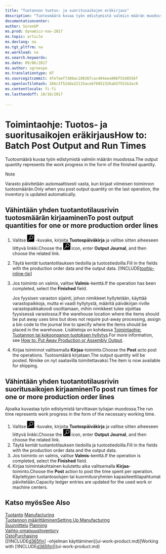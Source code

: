 ```yaml
---
title: "Tuotannon tuotos- ja suoritusaikojen eräkirjaus"
description: "Tuotosmäärä kuvaa työn edistymistä valmiin määrän muodossa."
documentationcenter: 
author: SorenGP
ms.prod: dynamics-nav-2017
ms.topic: article
ms.devlang: na
ms.tgt_pltfrm: na
ms.workload: na
ms.search.keywords: 
ms.date: 09/06/2017
ms.author: sgroespe
ms.translationtype: HT
ms.sourcegitcommit: 4fefaef7380ac10836fcac404eea006f55d8556f
ms.openlocfilehash: 266c3f52dda22133acebf6052326ab57551b2ec0
ms.contentlocale: fi-fi
ms.lasthandoff: 10/16/2017

---
```

# <a name="how-to-batch-post-output-and-run-times"></a><span data-ttu-id="26b98-103">Toimintaohje: Tuotos- ja suoritusaikojen eräkirjaus</span><span class="sxs-lookup"><span data-stu-id="26b98-103">How to: Batch Post Output and Run Times</span></span>
<span data-ttu-id="26b98-104">Tuotosmäärä kuvaa työn edistymistä valmiin määrän muodossa.</span><span class="sxs-lookup"><span data-stu-id="26b98-104">The output quantity represents the work progress in the form of the finished quantity.</span></span>  

> [!NOTE]
> <span data-ttu-id="26b98-105">Varasto päivitetään automaattisesti vasta, kun kirjaat viimeisen toiminnon tuotosmäärän.</span><span class="sxs-lookup"><span data-stu-id="26b98-105">Only when you post output quantity on the last operation, the inventory is updated automatically.</span></span>  

## <a name="to-post-output-quantities-for-one-or-more-production-order-lines"></a><span data-ttu-id="26b98-106">Vähintään yhden tuotantotilausrivin tuotosmäärän kirjaaminen</span><span class="sxs-lookup"><span data-stu-id="26b98-106">To post output quantities for one or more production order lines</span></span>
1. <span data-ttu-id="26b98-107">Valitse ![Etsi sivu tai raportti](media/ui-search/search_small.png "Etsi sivu tai raportti -kuvake") -kuvake, kirjoita **Tuotospäiväkirja** ja valitse sitten aiheeseen liittyvä linkki.</span><span class="sxs-lookup"><span data-stu-id="26b98-107">Choose the ![Search for Page or Report](media/ui-search/search_small.png "Search for Page or Report icon") icon, enter **Output Journal**, and then choose the related link.</span></span>  
2. <span data-ttu-id="26b98-108">Täytä kentät tuotantotilauksen tiedoilla ja tuotostiedoilla.</span><span class="sxs-lookup"><span data-stu-id="26b98-108">Fill in the fields with the production order data and the output data.</span></span> [!INCLUDE[tooltip-inline-tip](includes/tooltip-inline-tip_md.md)]
3. <span data-ttu-id="26b98-109">Jos toiminto on valmis, valitse **Valmis**-kenttä.</span><span class="sxs-lookup"><span data-stu-id="26b98-109">If the operation has been completed, select the **Finished** field.</span></span>  

    <span data-ttu-id="26b98-110">Jos fyysisen varaston sijainti, johon nimikkeet hyllytetään, käyttää varastopaikkoja, mutta ei vaadi hyllytystä,  määritä päiväkirjan riville varastopaikkakoodi osoittamaan, mihin nimikkeet tulee sijoittaa fyysisessä varastossa.</span><span class="sxs-lookup"><span data-stu-id="26b98-110">If the warehouse location where the items should be put away uses bins but does not require put-away processing,  assign a bin code to the journal line to specify where the items should be placed in the warehouse.</span></span> <span data-ttu-id="26b98-111">Lisätietoja on kohdassa [Toimintaohje: Tuotannon tai kokoonpanon tuotoksen hyllytys](warehouse-how-to-put-away-production-output.md).</span><span class="sxs-lookup"><span data-stu-id="26b98-111">For more information, see [How to: Put Away Production or Assembly Output](warehouse-how-to-put-away-production-output.md).</span></span>  

4. <span data-ttu-id="26b98-112">Kirjaa toiminnot valitsemalla **Kirjaa**-toiminto.</span><span class="sxs-lookup"><span data-stu-id="26b98-112">Choose the **Post** acto post the operations.</span></span> <span data-ttu-id="26b98-113">Tuotosmäärä kirjataan.</span><span class="sxs-lookup"><span data-stu-id="26b98-113">The output quantity will be posted.</span></span> <span data-ttu-id="26b98-114">Nimike on nyt saatavilla toimitettavaksi.</span><span class="sxs-lookup"><span data-stu-id="26b98-114">The item is now available for shipping.</span></span>  

## <a name="to-post-run-times-for-one-or-more-production-order-lines"></a><span data-ttu-id="26b98-115">Vähintään yhden tuotantotilausrivin suoritusaikojen kirjaaminen</span><span class="sxs-lookup"><span data-stu-id="26b98-115">To post run times for one or more production order lines</span></span>
<span data-ttu-id="26b98-116">Ajoaika kuvastaa työn edistymistä tarvittavan työajan muodossa.</span><span class="sxs-lookup"><span data-stu-id="26b98-116">The run time represents work progress in the form of the necessary working time.</span></span>    

1.  <span data-ttu-id="26b98-117">Valitse ![Etsi sivu tai raportti](media/ui-search/search_small.png "Etsi sivu tai raportti -kuvake") -kuvake, kirjoita **Tuotospäiväkirja** ja valitse sitten aiheeseen liittyvä linkki.</span><span class="sxs-lookup"><span data-stu-id="26b98-117">Choose the ![Search for Page or Report](media/ui-search/search_small.png "Search for Page or Report icon") icon, enter **Output Journal**, and then choose the related link.</span></span>  
2. <span data-ttu-id="26b98-118">Täytä kentät tuotantotilauksen tiedoilla ja tuotostiedoilla.</span><span class="sxs-lookup"><span data-stu-id="26b98-118">Fill in the fields with the production order data and the output data.</span></span>  
3.  <span data-ttu-id="26b98-119">Jos toiminto on valmis, valitse **Valmis**-kenttä.</span><span class="sxs-lookup"><span data-stu-id="26b98-119">If the operation is completed, select the **Finished** field.</span></span>  
4. <span data-ttu-id="26b98-120">Kirjaa toimintakohtainen kulutettu aika valitsemalla **Kirjaa**-toiminto.</span><span class="sxs-lookup"><span data-stu-id="26b98-120">Choose the **Post** action to post the time spent per operation.</span></span> <span data-ttu-id="26b98-121">Käytettyjen tuotantosolujen tai kuormitusryhmien kapasiteettitapahtumat päivitetään.</span><span class="sxs-lookup"><span data-stu-id="26b98-121">Capacity ledger entries are updated for the used work or machine centers.</span></span>

## <a name="see-also"></a><span data-ttu-id="26b98-122">Katso myös</span><span class="sxs-lookup"><span data-stu-id="26b98-122">See Also</span></span>  
<span data-ttu-id="26b98-123">[Tuotanto](production-manage-manufacturing.md)  </span><span class="sxs-lookup"><span data-stu-id="26b98-123">[Manufacturing](production-manage-manufacturing.md)  </span></span>  
[<span data-ttu-id="26b98-124">Tuotannon määrittäminen</span><span class="sxs-lookup"><span data-stu-id="26b98-124">Setting Up Manufacturing</span></span>](production-configure-production-processes.md)  
<span data-ttu-id="26b98-125">[Suunnittelu](production-planning.md)    </span><span class="sxs-lookup"><span data-stu-id="26b98-125">[Planning](production-planning.md)    </span></span>  
[<span data-ttu-id="26b98-126">Vaihto-omaisuus</span><span class="sxs-lookup"><span data-stu-id="26b98-126">Inventory</span></span>](inventory-manage-inventory.md)  
[<span data-ttu-id="26b98-127">Osto</span><span class="sxs-lookup"><span data-stu-id="26b98-127">Purchasing</span></span>](purchasing-manage-purchasing.md)  
<span data-ttu-id="26b98-128">[[!INCLUDE[d365fin](includes/d365fin_md.md)] -ohjelman käyttäminen](ui-work-product.md)</span><span class="sxs-lookup"><span data-stu-id="26b98-128">[Working with [!INCLUDE[d365fin](includes/d365fin_md.md)]](ui-work-product.md)</span></span>

